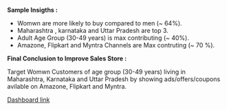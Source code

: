 **Sample Insigths :**

* Womwn are more likely to buy compared to men (~ 64%).
* Maharashtra , karnataka and Uttar Pradesh are top 3.
* Adult Age Group (30-49 years) is max contributing (~ 40%).
* Amazone, Flipkart and Myntra Channels are Max contruting (~ 70 %).


**Final Conclusion to Improve Sales Store :**

Target Womwn Customers of age group (30-49 years) living in Maharashtra, Karnataka and Uttar Pradesh 
by showing ads/offers/coupons avilable on Amazone, Flipkart and Myntra.

[Dashboard link]()

